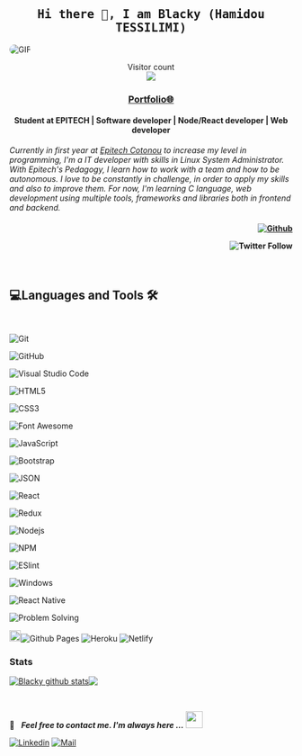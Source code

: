 <h2 align='center'>
  <samp>
    <strong>Hi there 👋, I am Blacky (Hamidou TESSILIMI)</strong>
  </samp>
</h2>

<img style="border-radius: 200px;" alt="GIF" width="auto" height="auto" src="https://miro.medium.com/max/875/1*Urc28sbnORGOW5oyohQ06g.gif" />

<p align="center">
  Visitor count<br>
  <img src="https://profile-counter.glitch.me/blacky-yg/count.svg" />
</p>

<h3 align='center'>
  <strong>
    <a href="https://blacky-yg.github.io/" target="_blank">Portfolio🌐</a>
  </strong>
</h3>

<h4 align='center'>
  <strong>
    Student at EPITECH | Software developer | Node/React developer | Web developer
  </strong>
</h4>
<i>
Currently in first year at <a href="https://www.epitech.bj" alt="Epitech Bénin">Epitech Cotonou</a> to increase my level in programming, I'm a IT developer with skills in Linux System Administrator. With Epitech's Pedagogy, I learn how to work with a team and how to be autonomous. I love to be constantly in challenge, in order to apply my skills and also to improve them. For now, I'm learning C language, web development using multiple tools, frameworks and libraries both in frontend and backend.
</i>

<h4 align='right'>

[![Github](https://img.shields.io/github/followers/blacky-yg?label=Follow%20Me&style=social)](https://github.com/blacky-yg)

![Twitter Follow](https://img.shields.io/twitter/follow/blacky_yg?label=Follow%20Me&style=social)
</h4>

<br />

<h2>💻Languages and Tools 🛠️</h2><br>

![Git](https://img.shields.io/badge/-Git-181717?style=flat&logo=git&logoColor=F05032&labelColor=ffffff)

![GitHub](https://img.shields.io/badge/-GitHub-181717?style=flat&logo=github&logoColor=000000&labelColor=ffffff)

![Visual Studio Code](https://img.shields.io/badge/-VSCode-181717?style=flat&logo=visual-studio-code&labelColor=007ACC)

![HTML5](https://img.shields.io/badge/-HTML5-181717?style=flat&logo=html5&logoColor=ffffff&labelColor=E34F26)

![CSS3](https://img.shields.io/badge/-CSS3-181717?style=flat&logo=css3&logoColor=ffffff&labelColor=1572B6)

![Font Awesome](https://img.shields.io/badge/-font%20awesome-181717?style=flat&logo=font-awesome&logoColor=339AF0&labelColor=ffffff)

![JavaScript](https://img.shields.io/badge/-JavaScript-181717?style=flat&logo=javascript&labelColor=000000)

![Bootstrap](https://img.shields.io/badge/-Bootstrap-181717?style=flat&logo=bootstrap&logoColor=ffffff&labelColor=563D7C)

![JSON](https://img.shields.io/badge/-JSON-181717?style=flat&logo=JSON&logoColor=000000&labelColor=ffffff)

![React](https://img.shields.io/badge/-React-181717?style=flat&logo=react&labelColor=000000)

![Redux](https://img.shields.io/badge/-Redux-181717?style=flat&logo=redux&logoColor=764ABC&labelColor=ffffff)

![Nodejs](https://img.shields.io/badge/-Nodejs-181717?style=flat&logo=Node.js&labelColor=000000)

![NPM](https://img.shields.io/badge/-npm-181717?style=flat&logo=npm&labelColor=ffffff)

![ESlint](https://img.shields.io/badge/-ESlint-181717?style=flat&logo=ESlint&labelColor=4B32C3)

![Windows](https://img.shields.io/badge/-Windows-181717?style=flat&logo=windows&logoColor=ffffff&labelColor=0078D6)

![React Native](https://img.shields.io/badge/-React%20Native-181717?style=flat&logo=react&labelColor=000000)

![Problem Solving](https://img.shields.io/badge/-Problem%20Solving-brightgreen?style=flat)

<img alt="Github Pages" width="20px" height="20px" src="https://techcrunch.com/wp-content/uploads/2010/07/github-logo.png" />![Github Pages](https://img.shields.io/badge/-Github%20Pages-181717?style=flat&logo=github-pages) ![Heroku](https://img.shields.io/badge/-Heroku-181717?style=flat&logo=heroku&labelColor=430098) ![Netlify](https://img.shields.io/badge/-Netlify-181717?style=flat&logo=netlify&labelColor=000000)

### Stats

<p style="display: flex; justify-contect: space-between;">
  <a href="https://github.com/anuraghazra/github-readme-stats">
    <img align="center" src="https://github-readme-stats.vercel.app/api?username=blacky-yg&show_icons=true&include_all_commits=true&theme=radical" alt="Blacky github stats" />
  </a>
  <a href="https://github.com/anuraghazra/github-readme-stats">
    <img align="center" src="https://github-readme-stats.anuraghazra1.vercel.app/api/top-langs/?username=blacky-yg&layout=compact&theme=radical" />
  </a>
</p>

</br>

📝 &nbsp; ***Feel free to contact me. I'm always here ...*** <img src="https://media.giphy.com/media/WUlplcMpOCEmTGBtBW/giphy.gif" width="30">

[![Linkedin](https://img.shields.io/badge/LinkedIn-Ahmad%20Sawalqeh-blue?logo=Linkedin&logoColor=blue&labelColor=black)](https://www.linkedin.com/in/hamidou-tessilimi/)
[![Mail](https://img.shields.io/badge/Hotmail-sawalqa_jo@hotmail.com-blue?logo=Gmail&logoColor=blue&labelColor=black)](mailto:hamidtessilimi@gmail.com)
<br>